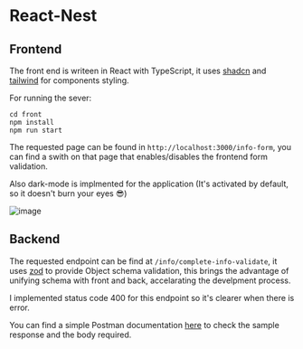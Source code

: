 # React-Nest

## Frontend

The front end is writeen in React with TypeScript, it uses [shadcn](https://ui.shadcn.com/) and [tailwind](https://tailwindcss.com/) for components styling.

For running the sever:

```
cd front
npm install
npm run start
```

The requested page can be found in `http://localhost:3000/info-form`, you can find a swith on that page that enables/disables the frontend form validation.

Also dark-mode is implmented for the application (It's activated by default, so it doesn't burn your eyes 😎)

![image](https://github.com/jackyYam/React-Nest/assets/69604944/81c0a84d-5f50-45af-8b07-734e3cf51066)


## Backend

The requested endpoint can be find at `/info/complete-info-validate`, it uses [zod](https://zod.dev/) to provide Object schema validation, this brings the advantage of unifying schema with front and back, accelarating the develpment process.

I implemented status code 400 for this endpoint so it's clearer when there is error.

You can find a simple Postman documentation [here](https://documenter.getpostman.com/view/26969282/2sA3JQ4f6t) to check the sample response and the body required.
